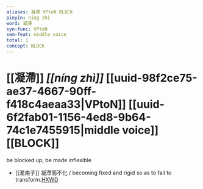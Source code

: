 ```yaml
---
aliases: 凝滯 VPtoN BLOCK
pinyin: níng zhì
word: 凝滯
syn-func: VPtoN
sem-feat: middle voice
total: 1
concept: BLOCK 
---
```

# [[凝滯]] *[[níng zhì]]*  [[uuid-98f2ce75-ae37-4667-90ff-f418c4aeaa33|VPtoN]] [[uuid-6f2fab01-1156-4ed8-9b64-74c1e7455915|middle voice]] [[BLOCK]]
be blocked up; be made inflexible
 - [[淮南子]] 凝滯而不化 / becoming fixed and rigid so as to fail to transform.[HXWD](https://hxwd.org/textview.html?location=KR3j0010_tls_013-19a.43)
